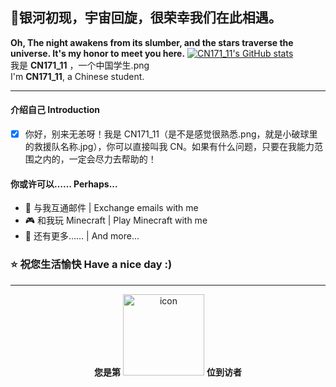 ## 👋银河初现，宇宙回旋，很荣幸我们在此相遇。  
**Oh, The night awakens from its slumber, and the stars traverse the universe. It's my honor to meet you here.**
[![CN171_11's GitHub stats](https://github-readme-stats.vercel.app/api?username=CN171-1)](https://github.com/anuraghazra/github-readme-stats)   
我是 **CN171_11** ，一个中国学生.png   
I'm **CN171_11**, a Chinese student.

---

#### 介绍自己 Introduction
- [x] 你好，别来无恙呀！我是 CN171_11（是不是感觉很熟悉.png，就是小破球里的救援队名称.jpg），你可以直接叫我 CN。如果有什么问题，只要在我能力范围之内的，一定会尽力去帮助的！
#### 你或许可以…… Perhaps...
- 💬 与我互通邮件 | Exchange emails with me
- 🎮 和我玩 Minecraft | Play Minecraft with me
- 🤔 还有更多…… | And more... 
### ⭐ 祝您生活愉快 Have a nice day :)

---

<div align="center">
  
  <!---访问次数统计--->
**您是第** <img src="https://profile-counter.glitch.me/CN171_11/count.svg" alt="icon" width="130px"> **位到访者**
</div>
